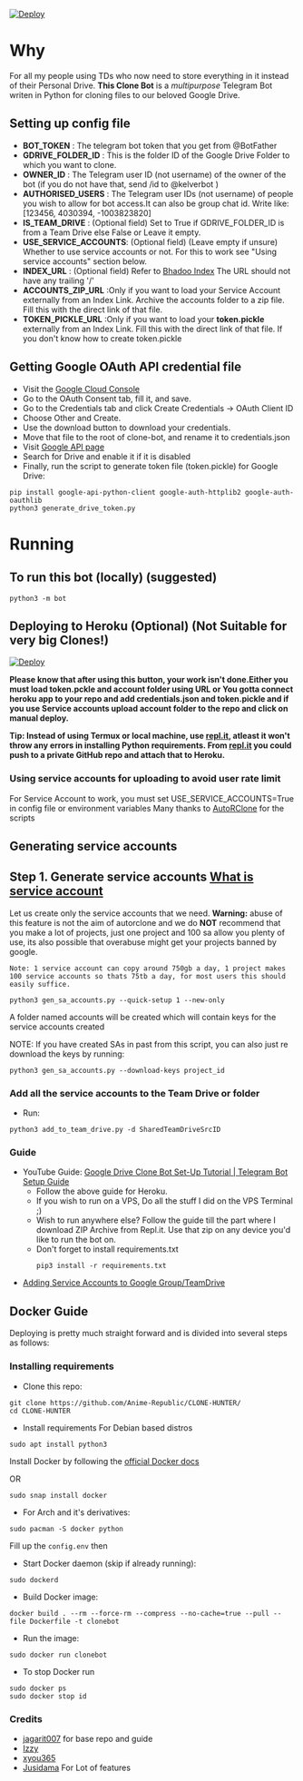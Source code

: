 [![Deploy](https://cdn.scalingo.com/deploy/button.svg)](https://dashboard.scalingo.com/create/app?source=https://github.com/bolavefasfas/CLONE-HUNTER)
# Why
For all my people using TDs who now need to store everything in it instead of their Personal Drive. 
**This Clone Bot** is a _multipurpose_ Telegram Bot writen in Python for cloning files to our beloved Google Drive.



## Setting up config file 
- **BOT_TOKEN** : The telegram bot token that you get from @BotFather
- **GDRIVE_FOLDER_ID** : This is the folder ID of the Google Drive Folder to which you want to clone.
- **OWNER_ID** : The Telegram user ID (not username) of the owner of the bot (if you do not have that, send /id to @kelverbot )
- **AUTHORISED_USERS** : The Telegram user IDs (not username) of people you wish to allow for bot access.It can also be group chat id. Write like: [123456, 4030394, -1003823820]
- **IS_TEAM_DRIVE** : (Optional field) Set to True if GDRIVE_FOLDER_ID is from a Team Drive else False or Leave it empty.
- **USE_SERVICE_ACCOUNTS**: (Optional field) (Leave empty if unsure) Whether to use service accounts or not. For this to work see  "Using service accounts" section below.
- **INDEX_URL** : (Optional field) Refer to [Bhadoo Index](https://gitlab.com/ParveenBhadooOfficial/Google-Drive-Index) The URL should not have any trailing '/'
- **ACCOUNTS_ZIP_URL** :Only if you want to load your Service Account externally from an Index Link. Archive the accounts folder to a zip file. Fill this with the direct link of that file.
- **TOKEN_PICKLE_URL** :Only if you want to load your **token.pickle** externally from an Index Link. Fill this with the direct link of that file. If  you don't know how to create token.pickle

## Getting Google OAuth API credential file

- Visit the [Google Cloud Console](https://console.developers.google.com/apis/credentials)
- Go to the OAuth Consent tab, fill it, and save.
- Go to the Credentials tab and click Create Credentials -> OAuth Client ID
- Choose Other and Create.
- Use the download button to download your credentials.
- Move that file to the root of clone-bot, and rename it to credentials.json
- Visit [Google API page](https://console.developers.google.com/apis/library)
- Search for Drive and enable it if it is disabled
- Finally, run the script to generate token file (token.pickle) for Google Drive:
```
pip install google-api-python-client google-auth-httplib2 google-auth-oauthlib
python3 generate_drive_token.py
```
# Running
## To run this bot (locally) (suggested)
```
python3 -m bot
```
## Deploying to Heroku (Optional) (Not Suitable for very big Clones!)

[![Deploy](https://www.herokucdn.com/deploy/button.svg)](https://dashboard.heroku.com/new?template=https://github.com/anime-republic/CLONE-HUNTER)

**Please know that after using this button, your work isn't done.Either you must load token.pckle and account folder using URL or You gotta connect heroku app to your repo and add credentials.json and token.pickle and if you use Service accounts upload account folder to the repo and click on manual deploy.**

**Tip: Instead of using Termux or local machine, use [repl.it](https://repl.it/), atleast it won't throw any errors in installing Python requirements. From [repl.it](https://repl.it/) you could push to a private GitHub repo and attach that to Heroku.**


### Using service accounts for uploading to avoid user rate limit
For Service Account to work, you must set USE_SERVICE_ACCOUNTS=True in config file or environment variables
Many thanks to [AutoRClone](https://github.com/xyou365/AutoRclone) for the scripts

## Generating service accounts
Step 1. Generate service accounts [What is service account](https://cloud.google.com/iam/docs/service-accounts)
---------------------------------
Let us create only the service accounts that we need. 
**Warning:** abuse of this feature is not the aim of autorclone and we do **NOT** recommend that you make a lot of projects, just one project and 100 sa allow you plenty of use, its also possible that overabuse might get your projects banned by google. 

```
Note: 1 service account can copy around 750gb a day, 1 project makes 100 service accounts so thats 75tb a day, for most users this should easily suffice. 
```

`python3 gen_sa_accounts.py --quick-setup 1 --new-only`

A folder named accounts will be created which will contain keys for the service accounts created

NOTE: If you have created SAs in past from this script, you can also just re download the keys by running:
```
python3 gen_sa_accounts.py --download-keys project_id
```

### Add all the service accounts to the Team Drive or folder
- Run:
```
python3 add_to_team_drive.py -d SharedTeamDriveSrcID
```

### Guide  
- YouTube Guide: [Google Drive Clone Bot Set-Up Tutorial | Telegram Bot Setup Guide](https://www.youtube.com/watch?v=2r3_jR7SvUo&feature=youtu.be)
  - Follow the above guide for Heroku.
  - If you wish to run on a VPS, Do all the stuff I did on the VPS Terminal ;) 
  - Wish to run anywhere else? Follow the guide till the part where I download ZIP Archive from Repl.it. Use that zip on any device you'd like to run the bot on. 
  - Don't forget to install requirements.txt
    ```
    pip3 install -r requirements.txt
    ```
- [Adding Service Accounts to Google Group/TeamDrive](https://youtu.be/pBfsmJhYr78)

## Docker Guide

Deploying is pretty much straight forward and is divided into several steps as follows:
### Installing requirements

- Clone this repo:
```
git clone https://github.com/Anime-Republic/CLONE-HUNTER/
cd CLONE-HUNTER
```

- Install requirements
For Debian based distros
```
sudo apt install python3
```
Install Docker by following the [official Docker docs](https://docs.docker.com/engine/install/debian/)

OR
```
sudo snap install docker 
```
- For Arch and it's derivatives:
```
sudo pacman -S docker python
```

Fill up the `config.env` then
    
- Start Docker daemon (skip if already running):
```
sudo dockerd
```
- Build Docker image:
```
docker build . --rm --force-rm --compress --no-cache=true --pull --file Dockerfile -t clonebot
```
- Run the image:
```
sudo docker run clonebot
```
  
- To stop Docker run 
```
sudo docker ps
sudo docker stop id
```

### Credits
- [jagarit007](https://github.com/jagrit007) for base repo and guide
- [Izzy](https://github.com/lzzy12/python-aria-mirror-bot)
- [xyou365](https://github.com/xyou365/AutoRclone)
- [Jusidama](https://github.com/jusidama18) For Lot of features
